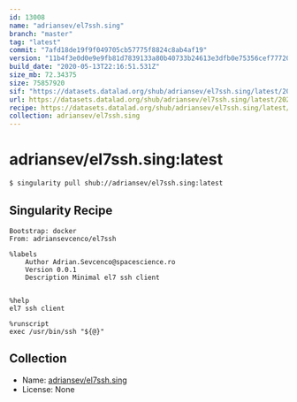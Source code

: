 ```yaml
---
id: 13008
name: "adriansev/el7ssh.sing"
branch: "master"
tag: "latest"
commit: "7afd18de19f9f049705cb57775f8824c8ab4af19"
version: "11b4f3e0d0e9e9fb81d7839133a80b40733b24613e3dfb0e75356cef777203d4"
build_date: "2020-05-13T22:16:51.531Z"
size_mb: 72.34375
size: 75857920
sif: "https://datasets.datalad.org/shub/adriansev/el7ssh.sing/latest/2020-05-13-7afd18de-11b4f3e0/11b4f3e0d0e9e9fb81d7839133a80b40733b24613e3dfb0e75356cef777203d4.sif"
url: https://datasets.datalad.org/shub/adriansev/el7ssh.sing/latest/2020-05-13-7afd18de-11b4f3e0/
recipe: https://datasets.datalad.org/shub/adriansev/el7ssh.sing/latest/2020-05-13-7afd18de-11b4f3e0/Singularity
collection: adriansev/el7ssh.sing
---
```


# adriansev/el7ssh.sing:latest

```bash
$ singularity pull shub://adriansev/el7ssh.sing:latest
```

## Singularity Recipe

```singularity
Bootstrap: docker
From: adriansevcenco/el7ssh

%labels
    Author Adrian.Sevcenco@spacescience.ro
    Version 0.0.1
    Description Minimal el7 ssh client


%help
el7 ssh client

%runscript
exec /usr/bin/ssh "${@}"
```

## Collection

 - Name: [adriansev/el7ssh.sing](https://github.com/adriansev/el7ssh.sing)
 - License: None

